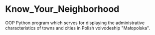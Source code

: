 # Know_Your_Neighborhood
OOP Python program which serves for displaying the administrative characteristics of towns and cities in Polish voivodeship "Małopolska".
